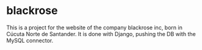 # blackrose

This is a project for the website of the company blackrose inc, born in Cúcuta Norte de Santander.
It is done with Django, pushing the DB with the MySQL connector.